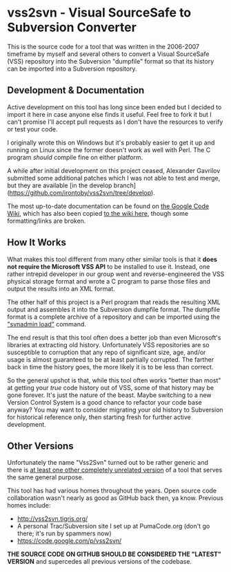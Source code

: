 vss2svn - Visual SourceSafe to Subversion Converter
=======

This is the source code for a tool that was written in the 2006-2007 timeframe by myself and several others to
convert a Visual SourceSafe (VSS) repository into the Subversion "dumpfile" format so that its history can be
imported into a Subversion repository.

Development & Documentation
--------

Active development on this tool has long since been ended but I decided to import it here in case anyone else
finds it useful. Feel free to fork it but I can't promise I'll accept pull requests as I don't have the
resources to verify or test your code.

I originally wrote this on Windows but it's probably easier to get it up and running on Linux since the
former doesn't work as well with Perl. The C program *should* compile fine on either platform.

A while after initial development on this project ceased, Alexander Gavrilov submitted some additional
patches which I was not able to test and merge, but they are available [in the develop branch]
(https://github.com/irontoby/vss2svn/tree/develop).

The most up-to-date documentation can be found on
[the Google Code Wiki](https://code.google.com/p/vss2svn/wiki/Welcome), which has also been copied
[to the wiki here](wiki), though some formatting/links are broken.

How It Works
--------

What makes this tool different from many other similar tools is that it **does not require the Microsoft
VSS API** to be installed to use it. Instead, one rather intrepid developer in our group went and
reverse-engineered the VSS physical storage format and wrote a C program to parse those files and output
the results into an XML format.

The other half of this project is a Perl program that reads the resulting XML output and assembles it into
the Subversion dumpfile format. The dumpfile format is a complete archive of a repository and can be
imported using the
["svnadmin load"](http://svnbook.red-bean.com/en/1.7/svn.reposadmin.maint.html#svn.reposadmin.maint.migrate)
command.

The end result is that this tool often does a better job than even Microsoft's libraries at extracting old
history. Unfortunately VSS repositories are so susceptible to corruption that any repo of significant size,
age, and/or usage is almost guaranteed to be at least partially corrupted. The farther back in time the
history goes, the more likely it is to be less than correct.

So the general upshot is that, while this tool often works "better than most" at getting your *true* code
history out of VSS, some of that history may be gone forever. It's just the nature of the beast. Maybe
switching to a new Version Control System is a good chance to refactor your code base anyway? You may
want to consider migrating your old history to Subversion for historical reference only, then starting
fresh for further active development.

Other Versions
-------

Unfortunately the name "Vss2Svn" turned out to be rather generic and there is [at least one other completely
unrelated version](http://vss2svn.codeplex.com/) of a tool that serves the same general purpose.

This tool has had various homes throughout the years. Open source code collaboration wasn't nearly as good as
GitHub back then, ya know. Previous homes include:
* http://vss2svn.tigris.org/
* A personal Trac/Subversion site I set up at PumaCode.org (don't go there; it's run by spammers now)
* https://code.google.com/p/vss2svn/

**THE SOURCE CODE ON GITHUB SHOULD BE CONSIDERED THE "LATEST" VERSION** and supercedes all previous versions
of the codebase.
